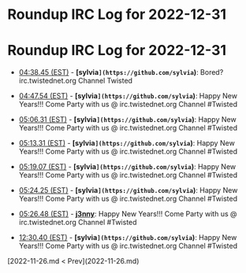 # Roundup IRC Log for 2022-12-31 #
# Roundup IRC Log for 2022-12-31
* <a href="#04:38.45" id="04:38.45">04:38.45 (EST)</a> - __[sylvia`](https://github.com/sylvia`)__: Bored? irc.twistednet.org Channel Twisted

* <a href="#04:47.54" id="04:47.54">04:47.54 (EST)</a> - __[sylvia`](https://github.com/sylvia`)__: Happy New Years!!! Come Party with us @ irc.twistednet.org Channel #Twisted

* <a href="#05:06.31" id="05:06.31">05:06.31 (EST)</a> - __[sylvia`](https://github.com/sylvia`)__: Happy New Years!!! Come Party with us @ irc.twistednet.org Channel #Twisted

* <a href="#05:13.31" id="05:13.31">05:13.31 (EST)</a> - __[sylvia`](https://github.com/sylvia`)__: Happy New Years!!! Come Party with us @ irc.twistednet.org Channel #Twisted
* <a href="#05:19.07" id="05:19.07">05:19.07 (EST)</a> - __[sylvia`](https://github.com/sylvia`)__: Happy New Years!!! Come Party with us @ irc.twistednet.org Channel #Twisted

* <a href="#05:24.25" id="05:24.25">05:24.25 (EST)</a> - __[sylvia`](https://github.com/sylvia`)__: Happy New Years!!! Come Party with us @ irc.twistednet.org Channel #Twisted
* <a href="#05:26.48" id="05:26.48">05:26.48 (EST)</a> - __[j3nny](https://github.com/j3nny)__: Happy New Years!!! Come Party with us @ irc.twistednet.org Channel #Twisted

* <a href="#12:30.40" id="12:30.40">12:30.40 (EST)</a> - __[sylvia`](https://github.com/sylvia`)__: Happy New Years!!! Come Party with us @ irc.twistednet.org Channel #Twisted

<div class="inpage-footer">
[2022-11-26.md < Prev](2022-11-26.md)
</div>
